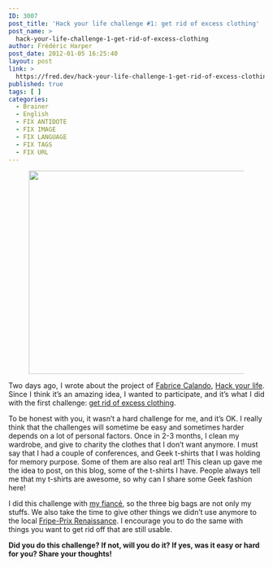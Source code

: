 ```yaml
---
ID: 3007
post_title: 'Hack your life challenge #1: get rid of excess clothing'
post_name: >
  hack-your-life-challenge-1-get-rid-of-excess-clothing
author: Frédéric Harper
post_date: 2012-01-05 16:25:40
layout: post
link: >
  https://fred.dev/hack-your-life-challenge-1-get-rid-of-excess-clothing/
published: true
tags: [ ]
categories:
  - Brainer
  - English
  - FIX ANTIDOTE
  - FIX IMAGE
  - FIX LANGUAGE
  - FIX TAGS
  - FIX URL
---
```

<figure><img title="6642357447_f5a287c130_b" src="http://fred.dev/wp-content/uploads/2012/01/6642357447_f5a287c130_b-580x400.jpg" alt="" width="580" height="400" /></figure><p style="text-align:justify">
  Two days ago, I wrote about the project of <a href="https://fabricecalando.com" target="_blank" rel="noopener noreferrer">Fabrice Calando</a>, <a href="https://fred.dev/hack-your-life/">Hack your life</a>. Since I think it’s an amazing idea, I wanted to participate, and it’s what I did with the first challenge: <a href="https://fabricecalando.com/hack-your-life/" target="_blank" rel="noopener noreferrer">get rid of excess clothing</a>.
</p>

To be honest with you, it wasn’t a hard challenge for me, and it’s OK. I really think that the challenges will sometime be easy and sometimes harder depends on a lot of personal factors. Once in 2-3 months, I clean my wardrobe, and give to charity the clothes that I don’t want anymore. I must say that I had a couple of conferences, and Geek t-shirts that I was holding for memory purpose. Some of them are also real art! This clean up gave me the idea to post, on this blog, some of the t-shirts I have. People always tell me that my t-shirts are awesome, so why can I share some Geek fashion here!

I did this challenge with <a href="https://twitter.com/#!/EmilieJolie" target="_blank" rel="noopener noreferrer">my fiancé</a>, so the three big bags are not only my stuffs. We also take the time to give other things we didn’t use anymore to the local <a href="https://www.renaissancequebec.ca/" target="_blank" rel="noopener noreferrer">Fripe-Prix Renaissance</a>. I encourage you to do the same with things you want to get rid off that are still usable.

**Did you do this challenge? If not, will you do it? If yes, was it easy or hard for you? Share your thoughts!**
